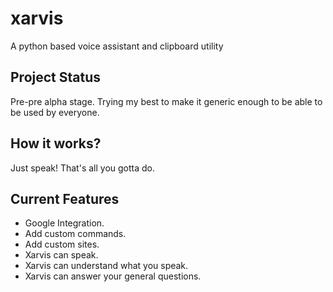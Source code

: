 # xarvis
A python based voice assistant and clipboard utility

## Project Status
Pre-pre alpha stage. Trying my best to make it generic enough to be able to be used by everyone.

## How it works?
Just speak! That's all you gotta do. 

## Current Features
- Google Integration.
- Add custom commands.
- Add custom sites.
- Xarvis can speak.
- Xarvis can understand what you speak.
- Xarvis can answer your general questions.
